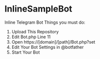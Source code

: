 # InlineSampleBot
Inline Telegram Bot
Things you must do:
1. Upload This Repository
2. Edit Bot.php Line 11
3. Open https://[domain]/[path]/Bot.php?set
4. Edit Your Bot Settings in @botfather
5. Start Your Bot
